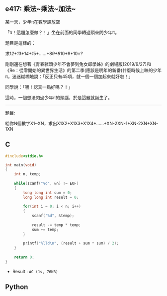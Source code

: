 ## e417: 乘法~乘法~加法~
某一天，少年π在數學課放空

「π！這題怎麼做？！」坐在前面的同學轉過頭來問少年π。

題目是這樣的：

求1*2+1*3+1*4+1*5+......+8*9+8*10+9*10=?

剛剛還在想著《青春豬頭少年不會夢到兔女郎學姊》的劇場版(2019/9/27)和《Re：從零開始的異世界生活》的第二季(應該是明年的新番)什麼時候上映的少年π，迷迷糊糊地說：「反正只有45項，就一個一個加起來就好啦！」

同學說：「喂！認真一點好嗎？！」

這時，一個想法閃過少年π的頭腦，於是這題就誕生了。

 

-------------------------------------------------------------------------------------------------------------------------------------------

 

 

題目:

給你N個數字X1~XN，求出X1X2+X1X3+X1X4+......+XN-2XN-1+XN-2XN+XN-1XN

## C
```C
#include<stdio.h>

int main(void)
{
	int n, temp;
	
	while(scanf("%d", &n) != EOF)
	{
		long long int sum = 0;
		long long int result = 0;
		
		for(int i = 0; i < n; i++)
		{
			scanf("%d", &temp);
			
			result -= temp * temp;
			sum += temp;
		}
		
		printf("%lld\n", (result + sum * sum) / 2);
	}
	
	return 0;
} 
```
 * Result : `AC (1s, 76KB)`

## Python
